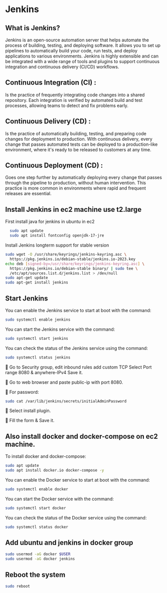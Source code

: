 # Jenkins
## What is Jenkins?
Jenkins is an open-source automation server that helps automate the process of building, testing, and deploying software. It allows you to set up pipelines to automatically build your code, run tests, and deploy applications to various environments. Jenkins is highly extensible and can be integrated with a wide range of tools and plugins to support continuous integration and continuous delivery (CI/CD) workflows.

## Continuous Integration (CI) : 
  Is the practice of frequently integrating code changes into a shared repository. Each integration is verified by automated build and test processes, allowing teams to detect and fix problems early.
## Continuous Delivery (CD) :
Is the practice of automatically building, testing, and preparing code changes for deployment to production. With continuous delivery, every change that passes automated tests can be deployed to a production-like environment, where it's ready to be released to customers at any time.
## Continuous Deployment (CD) :
Goes one step further by automatically deploying every change that passes through the pipeline to production, without human intervention. This practice is more common in environments where rapid and frequent releases are essential.

## Install Jenkins in ec2 machine use t2.large
First install java for jenkins in ubuntu in ec2
```bash
  sudo apt update
  sudo apt install fontconfig openjdk-17-jre

```
Install Jenkins longterm support for stable version
```bash
sudo wget -O /usr/share/keyrings/jenkins-keyring.asc \
  https://pkg.jenkins.io/debian-stable/jenkins.io-2023.key
echo deb [signed-by=/usr/share/keyrings/jenkins-keyring.asc] \
  https://pkg.jenkins.io/debian-stable binary/ | sudo tee \
  /etc/apt/sources.list.d/jenkins.list > /dev/null
sudo apt-get update
sudo apt-get install jenkins
```
## Start Jenkins
You can enable the Jenkins service to start at boot with the command:
```bash
sudo systemctl enable jenkins
```
You can start the Jenkins service with the command:
```bash
sudo systemctl start jenkins
```
You can check the status of the Jenkins service using the command:
```bash
sudo systemctl status jenkins
```
🔘 Go to Security group, edit inbound rules add custom TCP Select Port range 8080 & anywhere-IPv4 Save it.

🔘 Go to web browser and paste public-ip with port 8080.

🔘 For password:
```bash
sudo cat /var/lib/jenkins/secrets/initialAdminPassword
```
🔘 Select install plugin.

🔘 Fill the form & Save it.

## Also install docker and docker-compose on ec2 machine.
To install docker and docker-compose:
```bash
sudo apt update
sudo apt install docker.io docker-compose -y
```
You can enable the Docker service to start at boot with the command:
```bash
sudo systemctl enable docker
```
You can start the Docker service with the command:
```bash
sudo systemctl start docker
```
You can check the status of the Docker service using the command:
```bash
sudo systemctl status docker
```
## Add ubuntu and jenkins in docker group
```bash
sudo usermod -aG docker $USER
sudo usermod -aG docker jenkins
```
## Reboot the system 
```bash
sudo reboot
```













